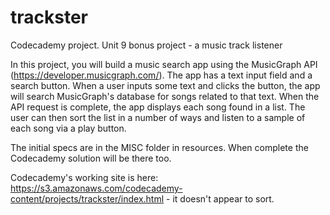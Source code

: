 # trackster

Codecademy project. Unit 9 bonus project - a music track listener

In this project, you will build a music search app using the MusicGraph API (https://developer.musicgraph.com/). The app has a text input field and a search button. When a user inputs some text and clicks the button, the app will search MusicGraph's database for songs related to that text. When the API request is complete, the app displays each song found in a list. The user can then sort the list in a number of ways and listen to a sample of each song via a play button.

The initial specs are in the MISC folder in resources. When complete the Codecademy solution will be there too.

Codecademy's working site is here: https://s3.amazonaws.com/codecademy-content/projects/trackster/index.html - it doesn't appear to sort.
